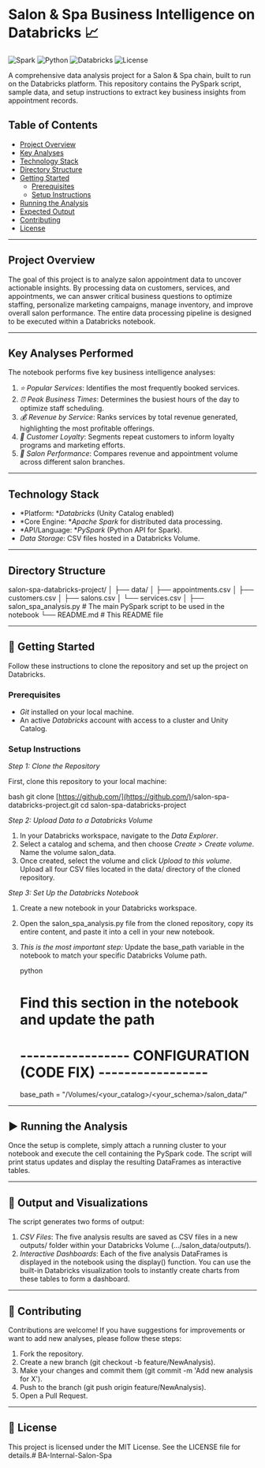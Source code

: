 # Salon & Spa Business Intelligence on Databricks 📈

![Spark](https://img.shields.io/badge/Apache%20Spark-3.5.0-E25A1C?logo=apache-spark&logoColor=white)
![Python](https://img.shields.io/badge/Python-3.10+-3776AB?logo=python&logoColor=white)
![Databricks](https://img.shields.io/badge/Databricks-Workspace-FF3621?logo=databricks)
![License](https://img.shields.io/badge/License-MIT-yellow.svg)

A comprehensive data analysis project for a Salon & Spa chain, built to run on the Databricks platform. This repository contains the PySpark script, sample data, and setup instructions to extract key business insights from appointment records.

## Table of Contents

- [Project Overview](#project-overview)
- [Key Analyses](#key-analyses-performed)
- [Technology Stack](#technology-stack)
- [Directory Structure](#directory-structure)
- [Getting Started](#-getting-started)
  - [Prerequisites](#prerequisites)
  - [Setup Instructions](#setup-instructions)
- [Running the Analysis](#-running-the-analysis)
- [Expected Output](#-output-and-visualizations)
- [Contributing](#-contributing)
- [License](#-license)

---

## Project Overview

The goal of this project is to analyze salon appointment data to uncover actionable insights. By processing data on customers, services, and appointments, we can answer critical business questions to optimize staffing, personalize marketing campaigns, manage inventory, and improve overall salon performance. The entire data processing pipeline is designed to be executed within a Databricks notebook.

---

## Key Analyses Performed

The notebook performs five key business intelligence analyses:

1.  *⭐ Popular Services*: Identifies the most frequently booked services.
2.  *⏰ Peak Business Times*: Determines the busiest hours of the day to optimize staff scheduling.
3.  *💰 Revenue by Service*: Ranks services by total revenue generated, highlighting the most profitable offerings.
4.  *💖 Customer Loyalty*: Segments repeat customers to inform loyalty programs and marketing efforts.
5.  *🏢 Salon Performance*: Compares revenue and appointment volume across different salon branches.

---

## Technology Stack

* *Platform: **Databricks* (Unity Catalog enabled)
* *Core Engine: **Apache Spark* for distributed data processing.
* *API/Language: **PySpark* (Python API for Spark).
* *Data Storage*: CSV files hosted in a Databricks Volume.

---

## Directory Structure


salon-spa-databricks-project/
│
├── data/
│   ├── appointments.csv
│   ├── customers.csv
│   ├── salons.csv
│   └── services.csv
│
├── salon_spa_analysis.py       # The main PySpark script to be used in the notebook
└── README.md                   # This README file


---

## 🚀 Getting Started

Follow these instructions to clone the repository and set up the project on Databricks.

### Prerequisites

* *Git* installed on your local machine.
* An active *Databricks* account with access to a cluster and Unity Catalog.

### Setup Instructions

*Step 1: Clone the Repository*

First, clone this repository to your local machine:

bash
git clone [https://github.com/](https://github.com/)<your-username>/salon-spa-databricks-project.git
cd salon-spa-databricks-project


*Step 2: Upload Data to a Databricks Volume*

1.  In your Databricks workspace, navigate to the *Data Explorer*.
2.  Select a catalog and schema, and then choose *Create > Create volume*. Name the volume salon_data.
3.  Once created, select the volume and click *Upload to this volume*. Upload all four CSV files located in the data/ directory of the cloned repository.

*Step 3: Set Up the Databricks Notebook*

1.  Create a new notebook in your Databricks workspace.
2.  Open the salon_spa_analysis.py file from the cloned repository, copy its entire content, and paste it into a cell in your new notebook.
3.  *This is the most important step:* Update the base_path variable in the notebook to match your specific Databricks Volume path.

    python
    # Find this section in the notebook and update the path
    # ----------------- CONFIGURATION (CODE FIX) -----------------
    base_path = "/Volumes/<your_catalog>/<your_schema>/salon_data/"
    

---

## ▶️ Running the Analysis

Once the setup is complete, simply attach a running cluster to your notebook and execute the cell containing the PySpark code. The script will print status updates and display the resulting DataFrames as interactive tables.

---

## 📄 Output and Visualizations

The script generates two forms of output:

1.  *CSV Files*: The five analysis results are saved as CSV files in a new outputs/ folder within your Databricks Volume (.../salon_data/outputs/).
2.  *Interactive Dashboards*: Each of the five analysis DataFrames is displayed in the notebook using the display() function. You can use the built-in Databricks visualization tools to instantly create charts from these tables to form a dashboard.



---

## 🤝 Contributing

Contributions are welcome! If you have suggestions for improvements or want to add new analyses, please follow these steps:

1.  Fork the repository.
2.  Create a new branch (git checkout -b feature/NewAnalysis).
3.  Make your changes and commit them (git commit -m 'Add new analysis for X').
4.  Push to the branch (git push origin feature/NewAnalysis).
5.  Open a Pull Request.

---

## 📜 License

This project is licensed under the MIT License. See the LICENSE file for details.# BA-Internal-Salon-Spa
